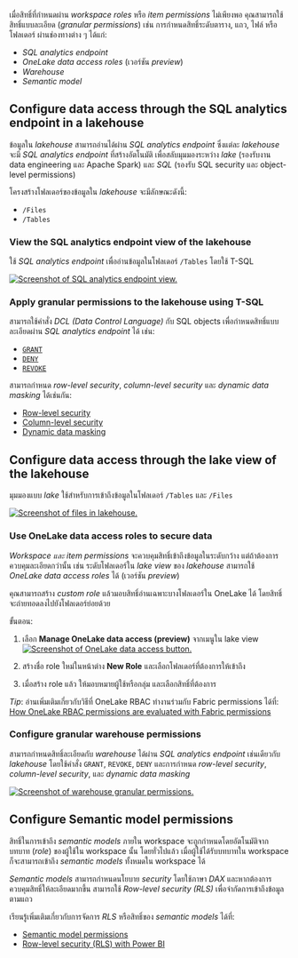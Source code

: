 
เมื่อสิทธิ์ที่กำหนดผ่าน _workspace roles_ หรือ _item permissions_ ไม่เพียงพอ คุณสามารถใช้สิทธิ์แบบละเอียด (_granular permissions_) เช่น การกำหนดสิทธิ์ระดับตาราง, แถว, ไฟล์ หรือโฟลเดอร์ ผ่านช่องทางต่าง ๆ ได้แก่:

- _SQL analytics endpoint_
- _OneLake data access roles_ (เวอร์ชัน *preview*)
- _Warehouse_
- _Semantic model_

## Configure data access through the SQL analytics endpoint in a lakehouse

ข้อมูลใน _lakehouse_ สามารถอ่านได้ผ่าน _SQL analytics endpoint_ ซึ่งแต่ละ _lakehouse_ จะมี _SQL analytics endpoint_ ที่สร้างอัตโนมัติ เพื่อสลับมุมมองระหว่าง _lake_ (รองรับงาน data engineering และ Apache Spark) และ _SQL_ (รองรับ SQL security และ object-level permissions)

โครงสร้างโฟลเดอร์ของข้อมูลใน _lakehouse_ จะมีลักษณะดังนี้:

- `/Files`
- `/Tables`

### View the SQL analytics endpoint view of the lakehouse

ใช้ _SQL analytics endpoint_ เพื่ออ่านข้อมูลในโฟลเดอร์ `/Tables` โดยใช้ T-SQL

[![Screenshot of SQL analytics endpoint view.](https://learn.microsoft.com/en-us/training/wwl-data-ai/secure-data-access-in-fabric/media/analytics-endpoint.png)](https://learn.microsoft.com/en-us/training/wwl-data-ai/secure-data-access-in-fabric/media/analytics-endpoint.png#lightbox)

### Apply granular permissions to the lakehouse using T-SQL

สามารถใช้คำสั่ง *DCL (Data Control Language)* กับ SQL objects เพื่อกำหนดสิทธิ์แบบละเอียดผ่าน _SQL analytics endpoint_ ได้ เช่น:

- [`GRANT`](https://learn.microsoft.com/en-us/sql/t-sql/statements/grant-transact-sql)
- [`DENY`](https://learn.microsoft.com/en-us/sql/t-sql/statements/deny-transact-sql)
- [`REVOKE`](https://learn.microsoft.com/en-us/sql/t-sql/statements/revoke-database-permissions-transact-sql)

สามารถกำหนด _row-level security_, _column-level security_ และ _dynamic data masking_ ได้เช่นกัน:

- [Row-level security](https://learn.microsoft.com/en-us/fabric/data-warehouse/row-level-security)
- [Column-level security](https://learn.microsoft.com/en-us/fabric/data-warehouse/column-level-security)
- [Dynamic data masking](https://learn.microsoft.com/en-us/fabric/data-warehouse/dynamic-data-masking)

## Configure data access through the lake view of the lakehouse

มุมมองแบบ _lake_ ใช้สำหรับการเข้าถึงข้อมูลในโฟลเดอร์ `/Tables` และ `/Files`

[![Screenshot of files in lakehouse.](https://learn.microsoft.com/en-us/training/wwl-data-ai/secure-data-access-in-fabric/media/lakehouse-files.png)](https://learn.microsoft.com/en-us/training/wwl-data-ai/secure-data-access-in-fabric/media/lakehouse-files.png#lightbox)

### Use OneLake data access roles to secure data

*Workspace และ item permissions* จะควบคุมสิทธิ์เข้าถึงข้อมูลในระดับกว้าง แต่ถ้าต้องการควบคุมละเอียดกว่านั้น เช่น ระดับโฟลเดอร์ใน _lake view_ ของ _lakehouse_ สามารถใช้ _OneLake data access roles_ ได้ (เวอร์ชัน *preview*)

คุณสามารถสร้าง _custom role_ แล้วมอบสิทธิ์อ่านเฉพาะบางโฟลเดอร์ใน OneLake ได้ โดยสิทธิ์จะถ่ายทอดลงไปยังโฟลเดอร์ย่อยด้วย

ขั้นตอน:

1. เลือก **Manage OneLake data access (preview)** จากเมนูใน lake view  
   [![Screenshot of OneLake data access button.](https://learn.microsoft.com/en-us/training/wwl-data-ai/secure-data-access-in-fabric/media/manage-onelake-data-access.png)](https://learn.microsoft.com/en-us/training/wwl-data-ai/secure-data-access-in-fabric/media/manage-onelake-data-access.png#lightbox)

2. สร้างชื่อ role ใหม่ในหน้าต่าง **New Role** และเลือกโฟลเดอร์ที่ต้องการให้เข้าถึง

3. เมื่อสร้าง role แล้ว ให้มอบหมายผู้ใช้หรือกลุ่ม และเลือกสิทธิ์ที่ต้องการ

_Tip_: อ่านเพิ่มเติมเกี่ยวกับวิธีที่ OneLake RBAC ทำงานร่วมกับ Fabric permissions ได้ที่:  
[How OneLake RBAC permissions are evaluated with Fabric permissions](https://learn.microsoft.com/en-us/fabric/onelake/security/data-access-control-model#how-onelake-rbac-permissions-are-evaluated-with-fabric-permissions?azure-portal=true)

### Configure granular warehouse permissions

สามารถกำหนดสิทธิ์ละเอียดกับ _warehouse_ ได้ผ่าน _SQL analytics endpoint_ เช่นเดียวกับ _lakehouse_ โดยใช้คำสั่ง `GRANT`, `REVOKE`, `DENY` และการกำหนด _row-level security_, _column-level security_, และ _dynamic data masking_

[![Screenshot of warehouse granular permissions.](https://learn.microsoft.com/en-us/training/wwl-data-ai/secure-data-access-in-fabric/media/warehouse-granular-permissions.png)](https://learn.microsoft.com/en-us/training/wwl-data-ai/secure-data-access-in-fabric/media/warehouse-granular-permissions.png#lightbox)

## Configure Semantic model permissions

สิทธิ์ในการเข้าถึง *semantic models* ภายใน workspace จะถูกกำหนดโดยอัตโนมัติจากบทบาท (_role_) ของผู้ใช้ใน workspace นั้น โดยทั่วไปแล้ว เมื่อผู้ใช้ได้รับบทบาทใน workspace ก็จะสามารถเข้าถึง *semantic models* ทั้งหมดใน workspace ได้

*Semantic models* สามารถกำหนดนโยบาย *security* โดยใช้ภาษา *DAX* และหากต้องการควบคุมสิทธิ์ให้ละเอียดมากขึ้น สามารถใช้ *Row-level security (RLS)* เพื่อจำกัดการเข้าถึงข้อมูลตามแถว

เรียนรู้เพิ่มเติมเกี่ยวกับการจัดการ *RLS* หรือสิทธิ์ของ *semantic models* ได้ที่:

- [Semantic model permissions](https://learn.microsoft.com/en-us/power-bi/connect-data/service-datasets-permissions)
- [Row-level security (RLS) with Power BI](https://learn.microsoft.com/en-us/fabric/security/service-admin-row-level-security)